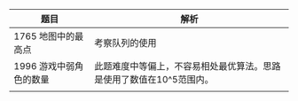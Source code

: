 | 题目                    | 解析                                                         |
| ----------------------- | ------------------------------------------------------------ |
| 1765 地图中的最高点     | 考察队列的使用                                               |
| 1996 游戏中弱角色的数量 | 此题难度中等偏上，不容易相处最优算法。思路是使用了数值在10^5范围内。 |
|                         |                                                              |

